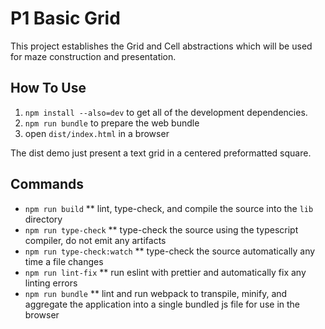 # P1 Basic Grid

This project establishes the Grid and Cell abstractions which will be used for
maze construction and presentation.

## How To Use

1. `npm install --also=dev` to get all of the development dependencies.
2. `npm run bundle` to prepare the web bundle
3. open `dist/index.html` in a browser

The dist demo just present a text grid in a centered preformatted square.

## Commands

* `npm run build`
** lint, type-check, and compile the source into the `lib` directory
* `npm run type-check`
** type-check the source using the typescript compiler, do not emit any
   artifacts
* `npm run type-check:watch`
** type-check the source automatically any time a file changes
* `npm run lint-fix`
** run eslint with prettier and automatically fix any linting errors
* `npm run bundle`
** lint and run webpack to transpile, minify, and aggregate the application
   into a single bundled js file for use in the browser

